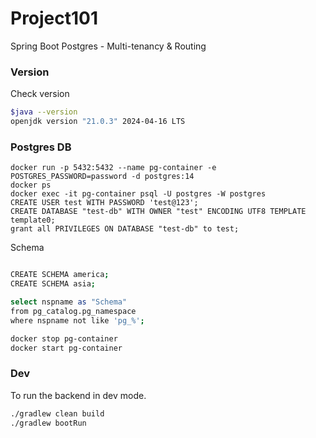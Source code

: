 # Project101

Spring Boot Postgres - Multi-tenancy & Routing

### Version

Check version

```bash
$java --version
openjdk version "21.0.3" 2024-04-16 LTS
```

### Postgres DB

```
docker run -p 5432:5432 --name pg-container -e POSTGRES_PASSWORD=password -d postgres:14
docker ps
docker exec -it pg-container psql -U postgres -W postgres
CREATE USER test WITH PASSWORD 'test@123';
CREATE DATABASE "test-db" WITH OWNER "test" ENCODING UTF8 TEMPLATE template0;
grant all PRIVILEGES ON DATABASE "test-db" to test;
```

Schema 

```bash

CREATE SCHEMA america;
CREATE SCHEMA asia;

select nspname as "Schema"
from pg_catalog.pg_namespace
where nspname not like 'pg_%';
```

```bash
docker stop pg-container
docker start pg-container
```

### Dev

To run the backend in dev mode.

```bash
./gradlew clean build
./gradlew bootRun
```